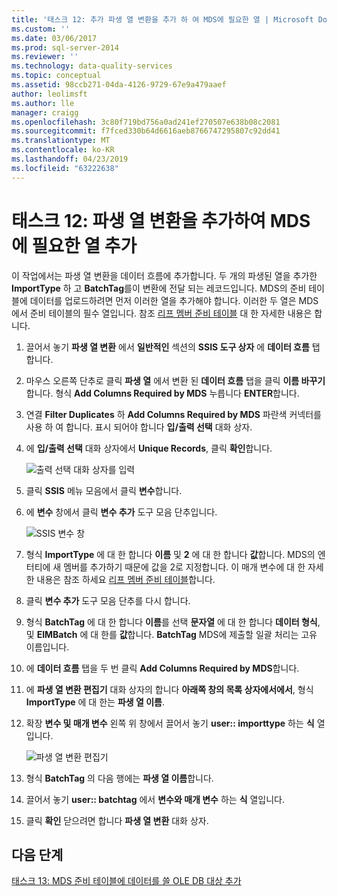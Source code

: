 ```yaml
---
title: '태스크 12: 추가 파생 열 변환을 추가 하 여 MDS에 필요한 열 | Microsoft Docs'
ms.custom: ''
ms.date: 03/06/2017
ms.prod: sql-server-2014
ms.reviewer: ''
ms.technology: data-quality-services
ms.topic: conceptual
ms.assetid: 98ccb271-04da-4126-9729-67e9a479aaef
author: leolimsft
ms.author: lle
manager: craigg
ms.openlocfilehash: 3c80f719bd756a0ad241ef270507e638b08c2081
ms.sourcegitcommit: f7fced330b64d6616aeb8766747295807c92dd41
ms.translationtype: MT
ms.contentlocale: ko-KR
ms.lasthandoff: 04/23/2019
ms.locfileid: "63222638"
---
```

# <a name="task-12-adding-derived-column-transform-to-add-columns-required-by-mds"></a>태스크 12: 파생 열 변환을 추가하여 MDS에 필요한 열 추가
  이 작업에서는 파생 열 변환을 데이터 흐름에 추가합니다. 두 개의 파생된 열을 추가한 **ImportType** 하 고 **BatchTag**를이 변환에 전달 되는 레코드입니다. MDS의 준비 테이블에 데이터를 업로드하려면 먼저 이러한 열을 추가해야 합니다. 이러한 두 열은 MDS에서 준비 테이블의 필수 열입니다. 참조 [리프 멤버 준비 테이블](../master-data-services/leaf-member-staging-table-master-data-services.md) 대 한 자세한 내용은 합니다.  
  
1.  끌어서 놓기 **파생 열 변환** 에서 **일반적인** 섹션의 **SSIS 도구 상자** 에 **데이터 흐름** 탭 합니다.  
  
2.  마우스 오른쪽 단추로 클릭 **파생 열** 에서 변환 된 **데이터 흐름** 탭을 클릭 **이름 바꾸기**합니다. 형식 **Add Columns Required by MDS** 누릅니다 **ENTER**합니다.  
  
3.  연결 **Filter Duplicates** 하 **Add Columns Required by MDS** 파란색 커넥터를 사용 하 여 합니다. 표시 되어야 합니다 **입/출력 선택** 대화 상자.  
  
4.  에 **입/출력 선택** 대화 상자에서 **Unique Records**, 클릭 **확인**합니다.  
  
     ![출력 선택 대화 상자를 입력](../../2014/tutorials/media/et-addingdcttoaddcolumnsrequiredbymds-01.jpg "출력 선택 대화 상자를 입력 합니다.")  
  
5.  클릭 **SSIS** 메뉴 모음에서 클릭 **변수**합니다.  
  
6.  에 **변수** 창에서 클릭 **변수 추가** 도구 모음 단추입니다.  
  
     ![SSIS 변수 창](../../2014/tutorials/media/et-addingdcttoaddcolumnsrequiredbymds-02.jpg "SSIS 변수 창")  
  
7.  형식 **ImportType** 에 대 한 합니다 **이름** 및 **2** 에 대 한 합니다 **값**합니다. MDS의 엔터티에 새 멤버를 추가하기 때문에 값을 2로 지정합니다. 이 매개 변수에 대 한 자세한 내용은 참조 하세요 [리프 멤버 준비 테이블](../master-data-services/leaf-member-staging-table-master-data-services.md)합니다.  
  
8.  클릭 **변수 추가** 도구 모음 단추를 다시 합니다.  
  
9. 형식 **BatchTag** 에 대 한 합니다 **이름**를 선택 **문자열** 에 대 한 합니다 **데이터 형식**, 및 **EIMBatch** 에 대 한를 **값**합니다. **BatchTag** MDS에 제출할 일괄 처리는 고유 이름입니다.  
  
10. 에 **데이터 흐름** 탭을 두 번 클릭 **Add Columns Required by MDS**합니다.  
  
11. 에 **파생 열 변환 편집기** 대화 상자의 합니다 **아래쪽 창의 목록 상자에서에서**, 형식 **ImportType** 에 대 한는 **파생 열 이름**.  
  
12. 확장 **변수 및 매개 변수** 왼쪽 위 창에서 끌어서 놓기 **user:: importtype** 하는 **식** 열입니다.  
  
     ![파생 열 변환 편집기](../../2014/tutorials/media/et-addingdcttoaddcolumnsrequiredbymds-03.jpg "파생 열 변환 편집기")  
  
13. 형식 **BatchTag** 의 다음 행에는 **파생 열 이름**합니다.  
  
14. 끌어서 놓기 **user:: batchtag** 에서 **변수와 매개 변수** 하는 **식** 열입니다.  
  
15. 클릭 **확인** 닫으려면 합니다 **파생 열 변환** 대화 상자.  
  
## <a name="next-step"></a>다음 단계  
 [태스크 13: MDS 준비 테이블에 데이터를 쓸 OLE DB 대상 추가](../../2014/tutorials/task-13-adding-ole-db-destination-to-write-data-to-mds-staging-table.md)  
  
  
